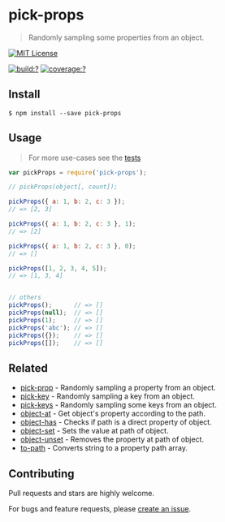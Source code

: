 # pick-props

> Randomly sampling some properties from an object.


[![MIT License](https://img.shields.io/badge/license-MIT_License-green.svg?style=flat-square)](https://github.com/bubkoo/pick-props/blob/master/LICENSE)

[![build:?](https://img.shields.io/travis/bubkoo/pick-props/master.svg?style=flat-square)](https://travis-ci.org/bubkoo/pick-props)
[![coverage:?](https://img.shields.io/coveralls/bubkoo/pick-props/master.svg?style=flat-square)](https://coveralls.io/github/bubkoo/pick-props)



## Install

```
$ npm install --save pick-props 
```



## Usage

> For more use-cases see the [tests](https://github.com/bubkoo/pick-props/blob/master/test/spec/index.js)

```js
var pickProps = require('pick-props');

// pickProps(object[, count]);

pickProps({ a: 1, b: 2, c: 3 });
// => [2, 3]

pickProps({ a: 1, b: 2, c: 3 }, 1);
// => [2]

pickProps({ a: 1, b: 2, c: 3 }, 0);
// => []

pickProps([1, 2, 3, 4, 5]);
// => [1, 3, 4]


// others
pickProps();      // => []
pickProps(null);  // => []
pickProps(1);     // => []
pickProps('abc'); // => []
pickProps({});    // => []
pickProps([]);    // => []
```


## Related

- [pick-prop](https://github.com/bubkoo/pick-prop) - Randomly sampling a property from an object.
- [pick-key](https://github.com/bubkoo/pick-key) - Randomly sampling a key from an object.
- [pick-keys](https://github.com/bubkoo/pick-keys) - Randomly sampling some keys from an object.
- [object-at](https://github.com/bubkoo/object-at) - Get object's property according to the path.
- [object-has](https://github.com/bubkoo/object-has) - Checks if path is a direct property of object.
- [object-set](https://github.com/bubkoo/object-set) - Sets the value at path of object.
- [object-unset](https://github.com/bubkoo/object-unset) - Removes the property at path of object.
- [to-path](https://github.com/bubkoo/to-path) - Converts string to a property path array. 


## Contributing

Pull requests and stars are highly welcome.

For bugs and feature requests, please [create an issue](https://github.com/bubkoo/pick-props/issues/new).
